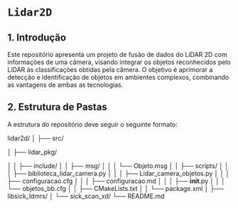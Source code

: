 # `Lidar2D`

## 1. Introdução

Este repositório apresenta um projeto de fusão de dados do LiDAR 2D com informações de uma câmera, visando integrar os objetos reconhecidos pelo LiDAR às classificações obtidas pela câmera. O objetivo é aprimorar a detecção e identificação de objetos em ambientes complexos, combinando as vantagens de ambas as tecnologias.

## 2. Estrutura de Pastas

A estrutura do repositório deve seguir o seguinte formato:

lidar2d/ 
│
├── src/

│   ├── lidar_pkg/

│   │   ├── include/
│   │   ├── msg/
│   │   │   └── Objeto.msg
│   │   ├── scripts/
│   │   │   ├── biblioteca_lidar_camera.py
│   │   │   ├── Lidar_camera_objetos.py
│   │   │   ├── configuracao.cfg
│   │   │   ├── configuracao.md
│   │   │   ├── __init__.py
│   │   │   └── objetos_bb.cfg
│   │   ├── CMakeLists.txt
│   │   └── package.xml
│   ├── libsick_ldmrs/
│   └── sick_scan_xd/
└── README.md
